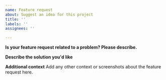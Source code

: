 ```yaml
---
name: Feature request
about: Suggest an idea for this project
title: ''
labels: ''
assignees: ''

---
```


**Is your feature request related to a problem? Please describe.**

**Describe the solution you'd like**


**Additional context**
Add any other context or screenshots about the feature request here.
